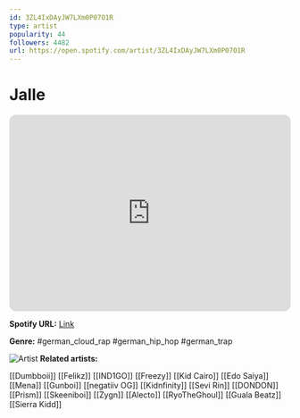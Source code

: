 ```yaml
---
id: 3ZL4IxDAyJW7LXm0P07O1R
type: artist
popularity: 44
followers: 4482
url: https://open.spotify.com/artist/3ZL4IxDAyJW7LXm0P07O1R
---
```

# Jalle

<iframe style="border-radius:12px" src="https://open.spotify.com/embed/artist/3ZL4IxDAyJW7LXm0P07O1R" width="100%" height="352" frameBorder="0" allowfullscreen="" allow="autoplay; clipboard-write; encrypted-media; fullscreen; picture-in-picture" loading="lazy"></iframe>

**Spotify URL:** [Link](https://open.spotify.com/artist/3ZL4IxDAyJW7LXm0P07O1R)

**Genre:**  #german_cloud_rap #german_hip_hop #german_trap

![Artist](https://i.scdn.co/image/ab6761610000e5eb926d1d306578f1390125ac14)
**Related artists:**

[[Dumbboii]]
[[Felikz]]
[[IND1GO]]
[[Freezy]]
[[Kid Cairo]]
[[Edo Saiya]]
[[Mena]]
[[Gunboi]]
[[negatiiv OG]]
[[Kidnfinity]]
[[Sevi Rin]]
[[DONDON]]
[[Prism]]
[[Skeeniboi]]
[[Zygn]]
[[Alecto]]
[[RyoTheGhoul]]
[[Guala Beatz]]
[[Sierra Kidd]]

